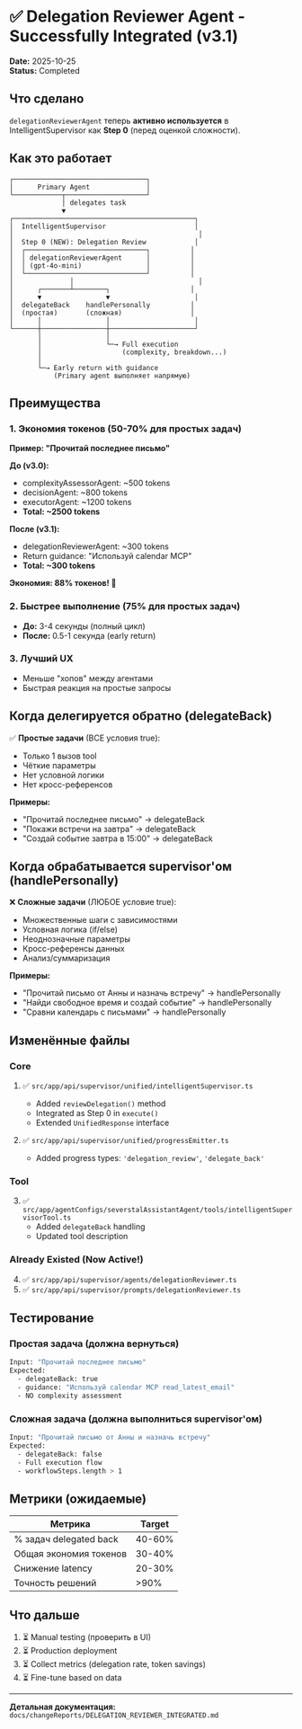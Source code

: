 # ✅ Delegation Reviewer Agent - Successfully Integrated (v3.1)

**Date:** 2025-10-25  
**Status:** Completed

## Что сделано

`delegationReviewerAgent` теперь **активно используется** в IntelligentSupervisor как **Step 0** (перед оценкой сложности).

## Как это работает

```
┌─────────────────────────────────┐
│      Primary Agent              │
└────────────┬────────────────────┘
             │ delegates task
             ▼
┌─────────────────────────────────────────────┐
│  IntelligentSupervisor                      │
│                                              │
│  Step 0 (NEW): Delegation Review            │
│  ┌──────────────────────────────┐          │
│  │ delegationReviewerAgent      │          │
│  │ (gpt-4o-mini)                │          │
│  └──────────────────────────────┘          │
│              │                               │
│      ┌───────┴────────┐                    │
│      ▼                ▼                     │
│  delegateBack    handlePersonally          │
│  (простая)       (сложная)                 │
│      │                │                     │
└──────┼────────────────┼─────────────────────┘
       │                │
       │                └─→ Full execution
       │                    (complexity, breakdown...)
       │
       └─→ Early return with guidance
           (Primary agent выполняет напрямую)
```

## Преимущества

### 1. Экономия токенов (50-70% для простых задач)

**Пример: "Прочитай последнее письмо"**

**До (v3.0):**
- complexityAssessorAgent: ~500 tokens
- decisionAgent: ~800 tokens  
- executorAgent: ~1200 tokens
- **Total: ~2500 tokens**

**После (v3.1):**
- delegationReviewerAgent: ~300 tokens
- Return guidance: "Используй calendar MCP"
- **Total: ~300 tokens**

**Экономия: 88% токенов! 🚀**

### 2. Быстрее выполнение (75% для простых задач)

- **До:** 3-4 секунды (полный цикл)
- **После:** 0.5-1 секунда (early return)

### 3. Лучший UX

- Меньше "хопов" между агентами
- Быстрая реакция на простые запросы

## Когда делегируется обратно (delegateBack)

✅ **Простые задачи** (ВСЕ условия true):
- Только 1 вызов tool
- Чёткие параметры
- Нет условной логики
- Нет кросс-референсов

**Примеры:**
- "Прочитай последнее письмо" → delegateBack
- "Покажи встречи на завтра" → delegateBack
- "Создай событие завтра в 15:00" → delegateBack

## Когда обрабатывается supervisor'ом (handlePersonally)

❌ **Сложные задачи** (ЛЮБОЕ условие true):
- Множественные шаги с зависимостями
- Условная логика (if/else)
- Неоднозначные параметры
- Кросс-референсы данных
- Анализ/суммаризация

**Примеры:**
- "Прочитай письмо от Анны и назначь встречу" → handlePersonally
- "Найди свободное время и создай событие" → handlePersonally
- "Сравни календарь с письмами" → handlePersonally

## Изменённые файлы

### Core
1. ✅ `src/app/api/supervisor/unified/intelligentSupervisor.ts`
   - Added `reviewDelegation()` method
   - Integrated as Step 0 in `execute()`
   - Extended `UnifiedResponse` interface

2. ✅ `src/app/api/supervisor/unified/progressEmitter.ts`
   - Added progress types: `'delegation_review'`, `'delegate_back'`

### Tool
3. ✅ `src/app/agentConfigs/severstalAssistantAgent/tools/intelligentSupervisorTool.ts`
   - Added `delegateBack` handling
   - Updated tool description

### Already Existed (Now Active!)
4. ✅ `src/app/api/supervisor/agents/delegationReviewer.ts`
5. ✅ `src/app/api/supervisor/prompts/delegationReviewer.ts`

## Тестирование

### Простая задача (должна вернуться)
```bash
Input: "Прочитай последнее письмо"
Expected: 
  - delegateBack: true
  - guidance: "Используй calendar MCP read_latest_email"
  - NO complexity assessment
```

### Сложная задача (должна выполниться supervisor'ом)
```bash
Input: "Прочитай письмо от Анны и назначь встречу"
Expected:
  - delegateBack: false
  - Full execution flow
  - workflowSteps.length > 1
```

## Метрики (ожидаемые)

| Метрика | Target |
|---------|--------|
| % задач delegated back | 40-60% |
| Общая экономия токенов | 30-40% |
| Снижение latency | 20-30% |
| Точность решений | >90% |

## Что дальше

1. ⏳ Manual testing (проверить в UI)
2. ⏳ Production deployment
3. ⏳ Collect metrics (delegation rate, token savings)
4. ⏳ Fine-tune based on data

---

**Детальная документация:** `docs/changeReports/DELEGATION_REVIEWER_INTEGRATED.md`

